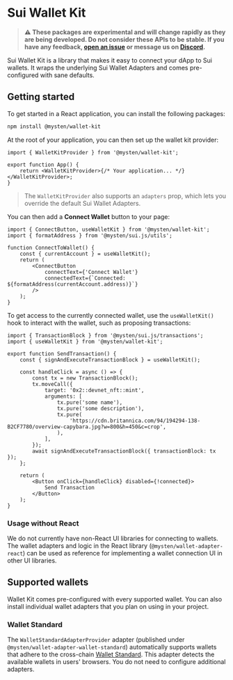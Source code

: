 # Sui Wallet Kit

> **⚠️ These packages are experimental and will change rapidly as they are being developed. Do not
> consider these APIs to be stable. If you have any feedback,
> [open an issue](https://github.com/MystenLabs/sui/issues/new/choose) or message us on
> [Discord](https://discord.gg/Sui).**

Sui Wallet Kit is a library that makes it easy to connect your dApp to Sui wallets. It wraps the
underlying Sui Wallet Adapters and comes pre-configured with sane defaults.

## Getting started

To get started in a React application, you can install the following packages:

```bash
npm install @mysten/wallet-kit
```

At the root of your application, you can then set up the wallet kit provider:

```tsx
import { WalletKitProvider } from '@mysten/wallet-kit';

export function App() {
	return <WalletKitProvider>{/* Your application... */}</WalletKitProvider>;
}
```

> The `WalletKitProvider` also supports an `adapters` prop, which lets you override the default Sui
> Wallet Adapters.

You can then add a **Connect Wallet** button to your page:

```tsx
import { ConnectButton, useWalletKit } from '@mysten/wallet-kit';
import { formatAddress } from '@mysten/sui.js/utils';

function ConnectToWallet() {
	const { currentAccount } = useWalletKit();
	return (
		<ConnectButton
			connectText={'Connect Wallet'}
			connectedText={`Connected: ${formatAddress(currentAccount.address)}`}
		/>
	);
}
```

To get access to the currently connected wallet, use the `useWalletKit()` hook to interact with the
wallet, such as proposing transactions:

```tsx
import { TransactionBlock } from '@mysten/sui.js/transactions';
import { useWalletKit } from '@mysten/wallet-kit';

export function SendTransaction() {
	const { signAndExecuteTransactionBlock } = useWalletKit();

	const handleClick = async () => {
		const tx = new TransactionBlock();
		tx.moveCall({
			target: '0x2::devnet_nft::mint',
			arguments: [
				tx.pure('some name'),
				tx.pure('some description'),
				tx.pure(
					'https://cdn.britannica.com/94/194294-138-B2CF7780/overview-capybara.jpg?w=800&h=450&c=crop',
				),
			],
		});
		await signAndExecuteTransactionBlock({ transactionBlock: tx });
	};

	return (
		<Button onClick={handleClick} disabled={!connected}>
			Send Transaction
		</Button>
	);
}
```

### Usage without React

We do not currently have non-React UI libraries for connecting to wallets. The wallet adapters and
logic in the React library (`@mysten/wallet-adapter-react`) can be used as reference for
implementing a wallet connection UI in other UI libraries.

## Supported wallets

Wallet Kit comes pre-configured with every supported wallet. You can also install individual wallet
adapters that you plan on using in your project.

### Wallet Standard

The `WalletStandardAdapterProvider` adapter (published under
`@mysten/wallet-adapter-wallet-standard`) automatically supports wallets that adhere to the
cross-chain [Wallet Standard](https://github.com/wallet-standard/wallet-standard/). This adapter
detects the available wallets in users' browsers. You do not need to configure additional adapters.
